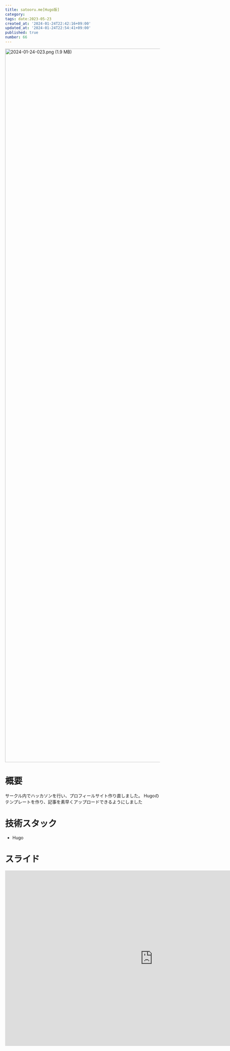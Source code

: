 ```yaml
---
title: satooru.me[Hugo版]
category:
tags: date:2023-05-23
created_at: '2024-01-24T22:42:16+09:00'
updated_at: '2024-01-24T22:54:41+09:00'
published: true
number: 66
---
```


<img width="2314" alt="2024-01-24-023.png (1.9 MB)" src="/images/articles/66/faa37acf-d2bc-4f72-b335-6bce2cb64e3c.png">

# 概要

サークル内でハッカソンを行い、プロフィールサイト作り直しました。
Hugoのテンプレートを作り、記事を素早くアップロードできるようにしました

# 技術スタック

- Hugo

# スライド

<iframe src="https://docs.google.com/presentation/d/e/2PACX-1vSOxQpXYgO5kAwb5TTqyQfNhyfYEcZkUboWvNTFVk97YBqkJ9a1t1-B-SOcXPfHB9bptdO5-cd30sCP/embed?start=false&loop=false&delayms=3000" frameborder="0" width="960" height="569" allowfullscreen="true" mozallowfullscreen="true" webkitallowfullscreen="true"></iframe>

